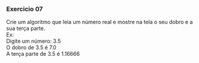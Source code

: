 ### Exercicio 07

Crie um algoritmo que leia um número real e mostre na tela o seu dobro e a
sua terça parte. <br>
Ex: <br>
Digite um número: 3.5<br>
O dobro de 3.5 é 7.0<br>
A terça parte de 3.5 é 1.16666<br>